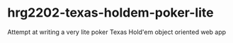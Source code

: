 # hrg2202-texas-holdem-poker-lite
Attempt at writing a very lite poker Texas Hold'em object oriented web app
